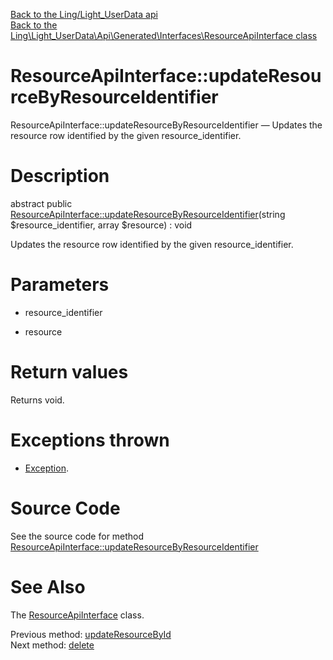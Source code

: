 [Back to the Ling/Light_UserData api](https://github.com/lingtalfi/Light_UserData/blob/master/doc/api/Ling/Light_UserData.md)<br>
[Back to the Ling\Light_UserData\Api\Generated\Interfaces\ResourceApiInterface class](https://github.com/lingtalfi/Light_UserData/blob/master/doc/api/Ling/Light_UserData/Api/Generated/Interfaces/ResourceApiInterface.md)


ResourceApiInterface::updateResourceByResourceIdentifier
================



ResourceApiInterface::updateResourceByResourceIdentifier — Updates the resource row identified by the given resource_identifier.




Description
================


abstract public [ResourceApiInterface::updateResourceByResourceIdentifier](https://github.com/lingtalfi/Light_UserData/blob/master/doc/api/Ling/Light_UserData/Api/Generated/Interfaces/ResourceApiInterface/updateResourceByResourceIdentifier.md)(string $resource_identifier, array $resource) : void




Updates the resource row identified by the given resource_identifier.




Parameters
================


- resource_identifier

    

- resource

    


Return values
================

Returns void.


Exceptions thrown
================

- [Exception](http://php.net/manual/en/class.exception.php).&nbsp;







Source Code
===========
See the source code for method [ResourceApiInterface::updateResourceByResourceIdentifier](https://github.com/lingtalfi/Light_UserData/blob/master/Api/Generated/Interfaces/ResourceApiInterface.php#L196-L196)


See Also
================

The [ResourceApiInterface](https://github.com/lingtalfi/Light_UserData/blob/master/doc/api/Ling/Light_UserData/Api/Generated/Interfaces/ResourceApiInterface.md) class.

Previous method: [updateResourceById](https://github.com/lingtalfi/Light_UserData/blob/master/doc/api/Ling/Light_UserData/Api/Generated/Interfaces/ResourceApiInterface/updateResourceById.md)<br>Next method: [delete](https://github.com/lingtalfi/Light_UserData/blob/master/doc/api/Ling/Light_UserData/Api/Generated/Interfaces/ResourceApiInterface/delete.md)<br>

